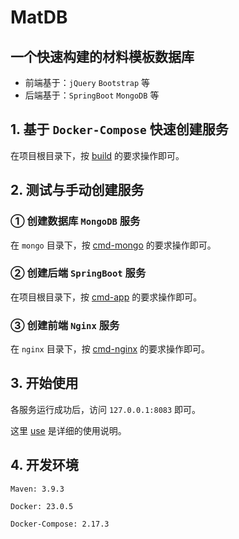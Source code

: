 # MatDB

## 一个快速构建的材料模板数据库

- 前端基于：`jQuery` `Bootstrap` 等
- 后端基于：`SpringBoot` `MongoDB` 等

## 1. 基于 `Docker-Compose` 快速创建服务

在项目根目录下，按 [build](./build.md) 的要求操作即可。

## 2. 测试与手动创建服务

### ① 创建数据库 `MongoDB` 服务

在 `mongo` 目录下，按 [cmd-mongo](./mongo/cmd-mongo.md) 的要求操作即可。

### ② 创建后端 `SpringBoot` 服务

在项目根目录下，按 [cmd-app](./cmd-app.md) 的要求操作即可。

### ③ 创建前端 `Nginx` 服务

在 `nginx` 目录下，按 [cmd-nginx](./nginx/cmd-nginx.md) 的要求操作即可。

## 3. 开始使用

各服务运行成功后，访问 `127.0.0.1:8083` 即可。

这里 [use](./use.md) 是详细的使用说明。

## 4. 开发环境

`Maven: 3.9.3`

`Docker: 23.0.5`

`Docker-Compose: 2.17.3`


